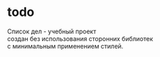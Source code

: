 # todo </br>

Список дел - учебный проект </br>
создан без использования сторонних библиотек </br>
с минимальным применением стилей.
